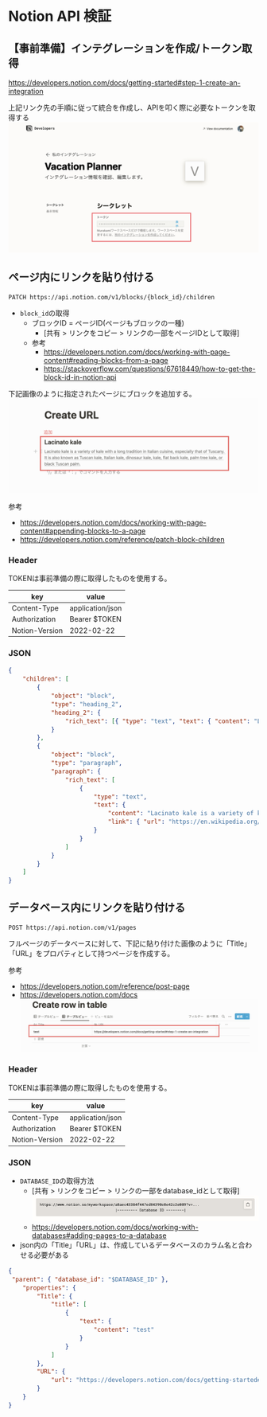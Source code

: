 # Notion API 検証
## 【事前準備】インテグレーションを作成/トークン取得
https://developers.notion.com/docs/getting-started#step-1-create-an-integration

上記リンク先の手順に従って統合を作成し、APIを叩く際に必要なトークンを取得する
![picture 2](images/045a5016a8823a4eb10da57eeb8e008a262150be40084ff92fd379f1fea370a9.png)

## ページ内にリンクを貼り付ける
`PATCH https://api.notion.com/v1/blocks/{block_id}/children`

- `block_id`の取得
  - ブロックID = ページID(ページもブロックの一種)
    - [共有 > リンクをコピー > リンクの一部をページIDとして取得]
  - 参考
    - https://developers.notion.com/docs/working-with-page-content#reading-blocks-from-a-page
    - https://stackoverflow.com/questions/67618449/how-to-get-the-block-id-in-notion-api


下記画像のように指定されたページにブロックを追加する。
![picture 6](images/d23ddaf39be56cd15aded49136f8546df83c2dba06d4155525fd0489bd2267a0.png)

参考
- https://developers.notion.com/docs/working-with-page-content#appending-blocks-to-a-page
- https://developers.notion.com/reference/patch-block-children


### Header
TOKENは事前準備の際に取得したものを使用する。

| key            | value            |
| -------------- | ---------------- |
| Content-Type   | application/json |
| Authorization  | Bearer $TOKEN     |
| Notion-Version | 2022-02-22       |

### JSON
```json
{
	"children": [
		{
			"object": "block",
			"type": "heading_2",
			"heading_2": {
				"rich_text": [{ "type": "text", "text": { "content": "Lacinato kale" } }]
			}
		},
		{
			"object": "block",
			"type": "paragraph",
			"paragraph": {
				"rich_text": [
					{
						"type": "text",
						"text": {
							"content": "Lacinato kale is a variety of kale with a long tradition in Italian cuisine, especially that of Tuscany. It is also known as Tuscan kale, Italian kale, dinosaur kale, kale, flat back kale, palm tree kale, or black Tuscan palm.",
							"link": { "url": "https://en.wikipedia.org/wiki/Lacinato_kale" }
						}
					}
				]
			}
		}
	]
}
```

## データベース内にリンクを貼り付ける
`POST https://api.notion.com/v1/pages`

フルページのデータベースに対して、下記に貼り付けた画像のように「Title」「URL」をプロパティとして持つページを作成する。

参考
- https://developers.notion.com/reference/post-page
- https://developers.notion.com/docs
![picture 4](images/fec241fd6dfd1e4c90eb7bba80f9823229fcd4b6fa223ef38bba6150ae74fccd.png)

### Header
TOKENは事前準備の際に取得したものを使用する。

| key            | value            |
| -------------- | ---------------- |
| Content-Type   | application/json |
| Authorization  | Bearer $TOKEN     |
| Notion-Version | 2022-02-22       |

### JSON
- `DATABASE_ID`の取得方法
  - [共有 > リンクをコピー > リンクの一部をdatabase_idとして取得]
  ![picture 5](images/b272e860f70be2c2800416067a727df9e5ec8aaf15c8e3f1fa3b698fc966ada6.png)
  - https://developers.notion.com/docs/working-with-databases#adding-pages-to-a-database
- json内の「Title」「URL」は、作成しているデータベースのカラム名と合わせる必要がある

```json
{
 "parent": { "database_id": "$DATABASE_ID" },
	"properties": {
		"Title": {
			"title": [
				{
					"text": {
						"content": "test"
					}
				}
			]
		},
		"URL": {
			"url": "https://developers.notion.com/docs/getting-started#step-1-create-an-integration"
		}
	}
}
```
